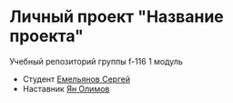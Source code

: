 # Личный проект "Название проекта"
Учебный репозиторий группы f-116 1 модуль

* Студент [Емельянов Сергей](https://t.me/mY4enick)
* Наставник [Ян Олимов](https://t.me/OlimvJan)

